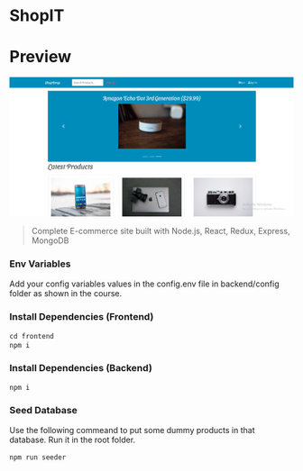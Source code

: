 # ShopIT 

# Preview

![alt text](https://github.com/Shubhangam333/ShopIt/blob/master/portfolio-1.png)

> Complete E-commerce site built with Node.js, React, Redux, Express, MongoDB


### Env Variables

Add your config variables values in the config.env file in backend/config folder as shown in the course.

### Install Dependencies (Frontend)

```
cd frontend
npm i
```

### Install Dependencies (Backend)

```
npm i
```

### Seed Database

Use the following commeand to put some dummy products in that database.
Run it in the root folder.

```
npm run seeder
```
